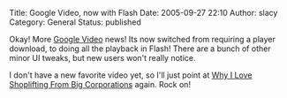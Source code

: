 Title: Google Video, now with Flash
Date: 2005-09-27 22:10
Author: slacy
Category: General
Status: published

Okay! More [Google Video](http://video.google.com) news! Its now
switched from requiring a player download, to doing all the playback in
Flash! There are a bunch of other minor UI tweaks, but new users won't
really notice.

I don't have a new favorite video yet, so I'll just point at [Why I Love
Shoplifting From Big
Corporations](http://video.google.com/videoplay?docid=5357056239817178301&q=shoplifting)
again. Rock on!
